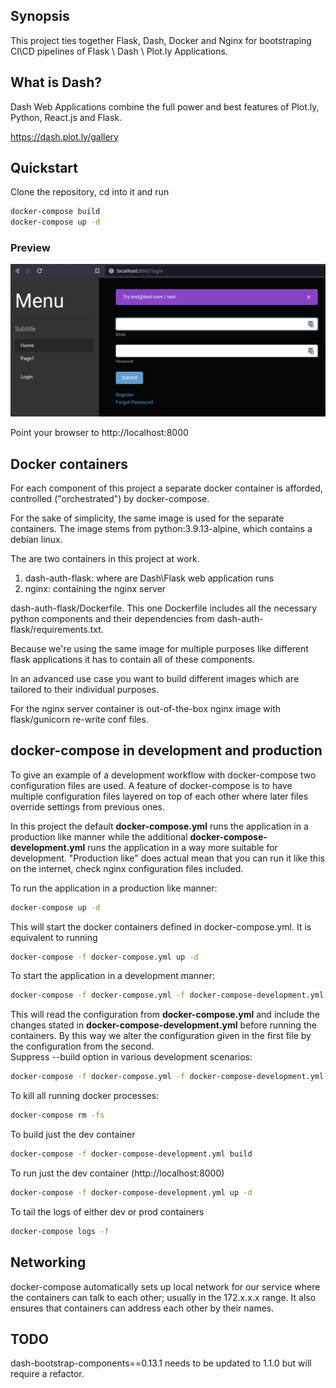 ## Synopsis

This project ties together Flask, Dash, Docker and Nginx for bootstraping 
CI\CD pipelines of Flask \ Dash \ Plot.ly Applications.

## What is Dash? 

Dash Web Applications combine the full power and best features of Plot.ly, Python, React.js and Flask.

https://dash.plot.ly/gallery

## Quickstart

Clone the repository, cd into it and run
```bash
docker-compose build
docker-compose up -d
```

### Preview

![Screenshot](screenshot.png?raw=true "Screenshot")

Point your browser to http://localhost:8000

## Docker containers

For each component of this project a separate docker container is afforded, 
controlled ("orchestrated") by docker-compose.

For the sake of simplicity, the same image is used for the separate containers. 
The image stems from python:3.9.13-alpine, which contains a debian linux.

The are two containers in this project at work.

1. dash-auth-flask: where are Dash\Flask web application runs
2. nginx: containing the nginx server

dash-auth-flask/Dockerfile. This one Dockerfile includes all the necessary
python components and their dependencies from dash-auth-flask/requirements.txt.

Because we're using the same image for multiple purposes like different flask applications it has to contain all of these components. 

In an advanced use case you want to build different images which are tailored to their individual purposes.

For the nginx server container is out-of-the-box nginx image with flask/gunicorn re-write conf files.

## docker-compose in development and production

To give an example of a development workflow with docker-compose two configuration files are used. 
A feature of docker-compose is to have multiple configuration files layered on top of each other where later files override settings from previous ones.

In this project the default __docker-compose.yml__ runs the application in a production like manner while the additional __docker-compose-development.yml__ runs the application in a way more suitable for development. "Production like" does actual mean that you can run it like this on the internet, check nginx configuration files included.

To run the application in a production like manner:
```bash
docker-compose up -d
```
This will start the docker containers defined in docker-compose.yml. It is equivalent to running 
```bash
docker-compose -f docker-compose.yml up -d
```
To start the application in a development manner:
```bash
docker-compose -f docker-compose.yml -f docker-compose-development.yml up --build -d dash-auth-flask 
```
This will read the configuration from __docker-compose.yml__ and include the changes stated in 
__docker-compose-development.yml__ before running the containers. 
By this way we alter the configuration given in the first file by the configuration 
from the second.  
Suppress --build option in various development scenarios:
```bash
docker-compose -f docker-compose.yml -f docker-compose-development.yml up -d dash-auth-flask
```
To kill all running docker processes:
```bash
docker-compose rm -fs
```

To build just the dev container
```bash
docker-compose -f docker-compose-development.yml build
```

To run just the dev container (http://localhost:8000)
```bash
docker-compose -f docker-compose-development.yml up -d
```

To tail the logs of either dev or prod containers
```bash
docker-compose logs -f
```

## Networking

docker-compose automatically sets up local network for our service where the containers can talk 
to each other; usually in the 172.x.x.x range. It also ensures that containers can address each 
other by their names.

## TODO

dash-bootstrap-components==0.13.1 needs to be updated to 1.1.0 but will require a refactor.

